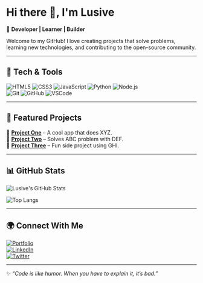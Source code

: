 # Hi there 👋, I'm Lusive  

🌱 **Developer | Learner | Builder**  

Welcome to my GitHub! I love creating projects that solve problems, learning new technologies, and contributing to the open-source community.  

---

## 🔧 Tech & Tools
![HTML5](https://img.shields.io/badge/Code-HTML5-orange?style=flat&logo=html5) 
![CSS3](https://img.shields.io/badge/Code-CSS3-blue?style=flat&logo=css3) 
![JavaScript](https://img.shields.io/badge/Code-JavaScript-yellow?style=flat&logo=javascript) 
![Python](https://img.shields.io/badge/Code-Python-blue?style=flat&logo=python) 
![Node.js](https://img.shields.io/badge/Code-Node.js-green?style=flat&logo=node.js)  
![Git](https://img.shields.io/badge/Tools-Git-red?style=flat&logo=git) 
![GitHub](https://img.shields.io/badge/Tools-GitHub-black?style=flat&logo=github) 
![VSCode](https://img.shields.io/badge/Tools-VSCode-blue?style=flat&logo=visual-studio-code)

---

## 📌 Featured Projects
🌟 [**Project One**](https://github.com/your-username/project-one) – A cool app that does XYZ.  
🌟 [**Project Two**](https://github.com/your-username/project-two) – Solves ABC problem with DEF.  
🌟 [**Project Three**](https://github.com/your-username/project-three) – Fun side project using GHI.  

---

## 📊 GitHub Stats
![Lusive's GitHub Stats](https://github-readme-stats.vercel.app/api?username=YOUR_USERNAME&show_icons=true&theme=radical)  

![Top Langs](https://github-readme-stats.vercel.app/api/top-langs/?username=YOUR_USERNAME&layout=compact&theme=radical)  

---

## 🌍 Connect With Me
[![Portfolio](https://img.shields.io/badge/Portfolio-000?style=flat&logo=firefox&logoColor=white)](https://your-portfolio-link.com)  
[![LinkedIn](https://img.shields.io/badge/LinkedIn-blue?style=flat&logo=linkedin)](https://linkedin.com/in/your-link)  
[![Twitter](https://img.shields.io/badge/Twitter-1DA1F2?style=flat&logo=twitter&logoColor=white)](https://twitter.com/your-handle)  

---
✨ _“Code is like humor. When you have to explain it, it’s bad.”_  
